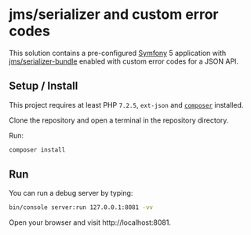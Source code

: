 # jms/serializer and custom error codes


This solution contains a pre-configured [Symfony](https://github.com/symfony/symfony) 5 application
with [jms/serializer-bundle](https://github.com/schmittjoh/JMSSerializerBundle) enabled with custom error codes for 
    a JSON API.
    
    
## Setup / Install

This project requires at least PHP `7.2.5`, `ext-json` and [`composer`](https://getcomposer.org/) installed. 

Clone the repository and open a terminal in the repository directory. 

Run:
```bash
composer install
``` 

## Run

You can run a debug server by typing:

```bash
bin/console server:run 127.0.0.1:8081 -vv
```

Open your browser and visit http://localhost:8081.





